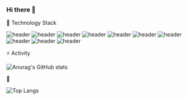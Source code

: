 ### Hi there 👋

<!--
**goodbyeyo/goodbyeyo** is a ✨ _special_ ✨ repository because its `README.md` (this file) appears on your GitHub profile.

Here are some ideas to get you started:

- 🔭 I’m currently working on ...
- 🌱 I’m currently learning ...
- 👯 I’m looking to collaborate on ...
- 🤔 I’m looking for help with ...
- 💬 Ask me about ...
- 📫 How to reach me: ...
- 😄 Pronouns: ...
- ⚡ Fun fact: ...
-->
🌱 Technology Stack

![header](https://img.shields.io/badge/Java-red)
![header](https://img.shields.io/badge/SpringBoot-orange)
![header](https://img.shields.io/badge/SpringDataJPA-orange)
![header](https://img.shields.io/badge/Oracle-blue)
![header](https://img.shields.io/badge/PostgreSQL-blue)
![header](https://img.shields.io/badge/MariaDB-blue)
![header](https://img.shields.io/badge/Javascript-green)
![header](https://img.shields.io/badge/Vuejs-yellow)
![header](https://img.shields.io/badge/Webpack-yellow)
![header](https://img.shields.io/badge/Git-black)
<tr/>



⚡ Activity 

![Anurag's GitHub stats](https://github-readme-stats.vercel.app/api?username=goodbyeyo&theme=flag-india&show_icons=true)


💬 

![Top Langs](https://github-readme-stats.vercel.app/api/top-langs/?username=goodbyeyo&layout=compact)







<!--
https://img.shields.io/badge/Blog-?style=flat-square&logo=쓰고싶은 아이콘이름&logoColor=white&link=너의링크
-->

